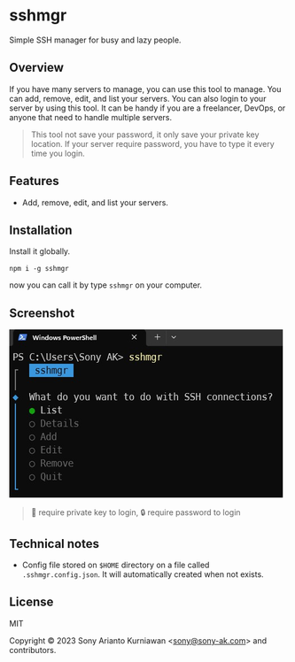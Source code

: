 # sshmgr
Simple SSH manager for busy and lazy people.

## Overview

If you have many servers to manage, you can use this tool to manage. You can add, remove, edit, and list your servers. You can also login to your server by using this tool. It can be handy if you are a freelancer, DevOps, or anyone that need to handle multiple servers.

> This tool not save your password, it only save your private key location. If your server require password, you have to type it every time you login.

## Features

- Add, remove, edit, and list your servers.

## Installation

Install it globally.

```
npm i -g sshmgr
```

now you can call it by type `sshmgr` on your computer.

## Screenshot

![sshmgr](https://github.com/sonyarianto/sshmgr/blob/main/sshmgr-0.1.9.jpg?raw=true&39283)

> 🔑 require private key to login, 🔒 require password to login

## Technical notes

- Config file stored on `$HOME` directory on a file called `.sshmgr.config.json`. It will automatically created when not exists.

## License

MIT

Copyright &copy; 2023 Sony Arianto Kurniawan <<sony@sony-ak.com>> and contributors.
